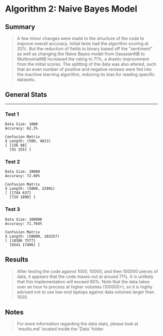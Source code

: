 # Algorithm 2: Naive Bayes Model

## Summary

> A few minor changes were made to the structure of the code to improve overall accuracy. Initial tests had the algorithm scoring at 20%. But the reduction of fields to binary based off the "sentiment" as well as changing the Naive Bayes model from GaussianNB to MultinomialNB increased the rating to 71%, a drastic improvement from the initial scores. The splitting of the data was also altered, such that an even number of positive and negative reviews were fed into the machine learning algorithm, reducing its bias for reading specific datasets.

## General Stats

___

### Test 1

    Data Size: 1000
    Accuracy: 62.2%
    
    Confusion Matrix
    X Length: (500, 4813)
    [ [156 98] 
      [91 155] ]

### Test 2

    Data Size: 10000
    Accuracy: 72.68%
    
    Confusion Matrix
    X Length: (5000, 22991)
    [ [1744 637] 
      [729 1890] ]

### Test 3

    Data Size: 100000
    Accuracy: 71.764%
    
    Confusion Matrix
    X Length: (50000, 103257)
    [ [18386 7577] 
      [6541 17496] ]

## Results

> After testing the code against 1000, 10000, and then 100000 pieces of data, it appears that the code maxes out at around 71%. It is unlikely that this implementation will exceed 80%. Note that the data takes over an hour to process at higher volumes (100000+), so it is highly advised not to use low-end laptops against data volumes larger than 1000.

## Notes

> For more information regarding the data stats, please look at 'results.md' located inside the 'Data' folder.

